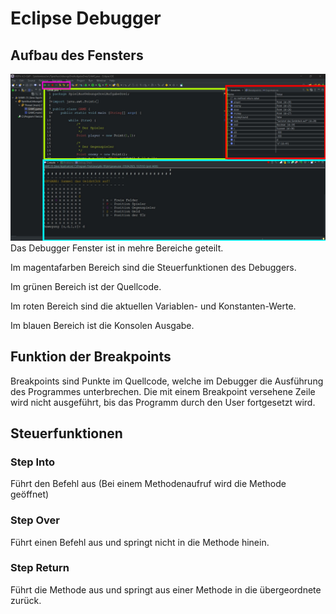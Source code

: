 # Eclipse Debugger
## Aufbau des Fensters
![](/Bilder/Debugger/Debugger-Ansicht_Edit.jpg)
Das Debugger Fenster ist in mehre Bereiche geteilt.

Im magentafarben Bereich sind die Steuerfunktionen des Debuggers.

Im grünen Bereich ist der Quellcode.

Im roten Bereich sind die aktuellen Variablen- und Konstanten-Werte.

Im blauen Bereich ist die Konsolen Ausgabe.

## Funktion der Breakpoints
Breakpoints sind Punkte im Quellcode, welche im Debugger die Ausführung des Programmes unterbrechen. Die mit einem Breakpoint versehene Zeile wird nicht ausgeführt, bis das Programm durch den User fortgesetzt wird.

## Steuerfunktionen
### Step Into
Führt den Befehl aus (Bei einem Methodenaufruf wird die Methode geöffnet)
### Step Over
Führt einen Befehl aus und springt nicht in die Methode hinein.
### Step Return
Führt die Methode aus und springt aus einer Methode in die übergeordnete zurück.
